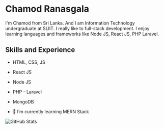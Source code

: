 # Chamod Ranasgala

I'm Chamod from Sri Lanka. And I am Information Technology undergraduate at SLIIT. I really like to full-stack development. I enjoy learning languages and frameworks like Node JS, React JS, PHP Laravel.

## Skills and Experience

- HTML, CSS, JS
- React JS
- Node JS
- PHP - Laravel
- MongoDB

- 🌱 I’m currently learning MERN Stack


![GitHub Stats](https://github-readme-stats.vercel.app/api?username=chamodsanjula&theme=dark)
